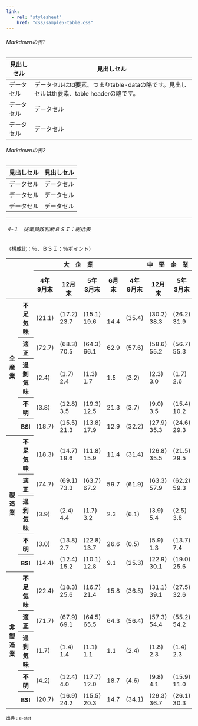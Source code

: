 ```yaml
---
link: 
  - rel: "stylesheet"
    href: "css/sample5-table.css"
---
```


###### Markdownの表1

|見出しセル |見出しセル
|--|--
|データセル |データセルはtd要素、つまりtable-dataの略です。見出しセルはth要素、table headerの略です。
|データセル |データセル
|データセル |データセル


###### Markdownの表2

|見出しセル |見出しセル
|--|--
|データセル |データセル
|データセル |データセル
|データセル |データセル

<hr class="pagebreak">

###### ４‐１　従業員数判断ＢＳＩ：総括表
（構成比：％、ＢＳＩ：％ポイント）

<table class="long-table">
<thead>
  <tr>
    <th colspan="2" rowspan="2">
    <th colspan="4">大　企　業
    <th colspan="4">中　堅　企　業
    <th colspan="4">中　小　企　業
  </tr>
  <tr>
    <th>4年<br>9月末
    <th><br>12月末
    <th>5年<br>3月末
    <th>6月末
    <th>4年<br>9月末
    <th><br>12月末
    <th>5年<br>3月末
    <th>6月末
    <th>4年<br>9月末
    <th><br>12月末
    <th>5年<br>3月末
    <th>6月末
  </tr>
</thead>
<tbody>
  <tr>
    <th rowspan="5">全産業
    <th>不足気味
    <td>(21.1)
    <td>(17.2)<br>23.7
    <td>(15.1)<br>19.6
    <td><br>14.4
    <td>(35.4)
    <td>(30.2)<br>38.3
    <td>(26.2)<br>31.9
    <td><br>26.4
    <td>(29.7)
    <td>(27.8)<br>32.1
    <td>(24.2)<br>28.3
    <td>23.4
  </tr>
  <tr>
    <th>適正	
    <td>(72.7)
    <td>(68.3)<br>70.5
    <td>(64.3)<br>66.1
    <td>62.9
    <td>(57.6)
    <td>(58.6)<br>55.2
    <td>(56.7)<br>55.3
    <td>53.4
    <td>(61.4)
    <td>(58.3)<br>60.0
    <td>(55.1)<br>57.8
    <td>56.0 
  </tr>
  <tr>
    <th>過剰気味
    <td>(2.4)
    <td>(1.7)<br>2.4
    <td>(1.3)<br>1.7
    <td>1.5
    <td>(3.2)
    <td>(2.3)<br>3.0
    <td>(1.7)<br>2.6
    <td>2.3
    <td>(4.9)
    <td>(3.3)<br>4.0
    <td>(2.8)<br>3.4
    <td>2.9
  </tr>
  <tr>
    <th>不明
    <td>(3.8)
    <td>(12.8)<br>3.5
    <td>(19.3)<br>12.5
    <td>21.3
    <td>(3.7)
    <td>(9.0)<br>3.5
    <td>(15.4)<br>10.2
    <td>17.9
    <td>(3.9)
    <td>(10.5)<br>3.9
    <td>(17.8)<br>10.5
    <td>17.7 
  </tr>
  <tr>
    <th>BSI	
    <td>(18.7)
    <td>(15.5)<br>21.3
    <td>(13.8)<br>17.9
    <td>12.9
    <td>(32.2)</td>
    <td>(27.9)<br>35.3
    <td>(24.6)<br>29.3
    <td>24.1
    <td>(24.8)<br>28.1
    <td>(24.5)
    <td>(21.4)<br>25.0
    <td>20.6
  </tr> 
  <tr>
    <th rowspan="5">製造業
    <th>不足気味
    <td>(18.3)	
    <td>(14.7)<br>19.6
    <td>(11.8)<br>15.9
    <td>11.4
    <td>(31.4)	
    <td>(26.8)<br>35.5
    <td>(21.5)<br>29.5
    <td>23.7
    <td>(29.7)<br>28.4
    <td>(27.5)	
    <td>(22.9)<br>26.0
    <td>20.5
  </tr>
  <tr>
    <th>適正	
    <td>(74.7)	
    <td>(69.1)<br>73.3
    <td>(63.7)<br>67.2
    <td>59.7
    <td>(61.9)	
    <td>(63.3)<br>57.9
    <td>(62.2)<br>59.3
    <td>57.5
    <td>(57.6)	
    <td>(52.5)<br>60.2
    <td>(48.5)<br>54.4
    <td>52.6 
  </tr>
  <tr>
    <th>過剰気味	
    <td>(3.9)	
    <td>(2.4)<br>4.4
    <td>(1.7)<br>3.2
    <td>2.3
    <td>(6.1)	
    <td>(3.9)<br>5.4
    <td>(2.5)<br>3.8
    <td>2.6
    <td>(9.7)	
    <td>(6.5)<br>8.0
    <td>(5.0)<br>6.9
    <td>6.1 
  </tr>
  <tr>
    <th>不明	
    <td>(3.0)	
    <td>(13.8)<br>2.7
    <td>(22.8)<br>13.7
    <td>26.6
    <td>(0.5)	
    <td>(5.9)<br>1.3
    <td>(13.7)<br>7.4
    <td>16.1	   
    <td>(3.0)	
    <td>(13.5)<br>3.4
    <td>(23.7)<br>12.7
    <td>20.8
  </tr>
  <tr>
    <th>BSI	
    <td>(14.4)	
    <td>(12.4)<br>15.2
    <td>(10.1)<br>12.8
    <td>9.1
    <td>(25.3)	
    <td>(22.9)<br>30.1
    <td>(19.0)<br>25.6
    <td>21.1
    <td>(20.0)	
    <td>(21.0)<br>20.3
    <td>(17.9)<br>19.2
    <td>14.5 
  </tr>
  <tr>
    <th rowspan="5">非製造業
    <th>不足気味	
    <td>(22.4)
    <td>(18.3)<br>25.6
    <td>(16.7)<br>21.4
    <td>15.8
    <td>(36.5)	
    <td>(31.1)<br>39.1
    <td>(27.5)<br>32.6
    <td>27.1
    <td>(29.8)	
    <td>(27.9)<br>32.8
    <td>(24.5)<br>28.8
    <td>24.0 
  </tr>
  <tr>
    <th>適正	
    <td>(71.7)	
    <td>(67.9)<br>69.1
    <td>(64.5)<br>65.5
    <td>64.3
    <td>(56.4)	
    <td>(57.3)<br>54.4
    <td>(55.2)<br>54.2
    <td>52.3
    <td>(62.2)	
    <td>(59.4)<br>59.9
    <td>(56.4)	
    <br>58.5
    <td>56.6 
  </tr>
  <tr>
    <th>過剰気味
    <td>(1.7)	
    <td>(1.4)<br>1.4
    <td>(1.1)<br>1.1
    <td>1.1
    <td>(2.4)	
    <td>(1.8)<br>2.3
    <td>(1.4)<br>2.3
    <td>2.2
    <td>(4.0)	
    <td>(2.7)<br>3.2
    <td>(2.4)<br>2.7
    <td>2.3 
  </tr>
  <tr>
    <th>不明	
    <td>(4.2)	
    <td>(12.4)	
    <br>4.0
    <td>(17.7)		
    <br>12.0
    <td>18.7
    <td>(4.6)	
    <td>(9.8)	
    <br>4.1
    <td>(15.9)		
    <br>11.0
    <td>18.4
    <td>(4.0)	
    <td>(10.0)	
    <br>4.1
    <td>(16.7)	
    <br>10.0
    <td>17.1 
  </tr>
  <tr>
    <th>BSI	
    <td>(20.7)	
    <td>(16.9)<br>24.2
    <td>(15.5)<br>20.3
    <td>14.7
    <td>(34.1)	
    <td>(29.3)<br>36.7
    <td>(26.1)<br>30.3
    <td>24.9
    <td>(25.7)	
    <td>(25.2)<br>29.6
    <td>(22.1)<br>26.1
    <td>21.7 
  </tr>
</tbody>
</table>

<small>出典：e-stat</small>
